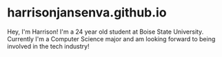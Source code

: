# harrisonjansenva.github.io
Hey, I'm Harrison! I'm a 24 year old student at Boise State University. Currently I'm a Computer Science major and am looking forward to being involved in the tech industry! 
